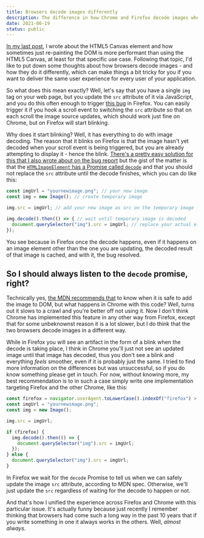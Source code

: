 ```yaml
---
title: Browsers decode images differently
description: The difference in how Chrome and Firefox decode images when they are loaded can break your desired performance.
date: 2021-06-19
status: public
---
```


[In my last post](https://bien.ee/blog/series-of-pngs-and-no-canvas-that-fits/),
I wrote about the HTML5 Canvas element and how sometimes just re-painting the
DOM is more performant than using the HTML5 Canvas, at least for that specific
use case. Following that topic, I'd like to put down some thoughts about how
browsers decode images - and how they do it differently, which can make things a
bit tricky for you if you want to deliver the same user experience for every
user of your application.

So what does this mean exactly? Well, let's say that you have a single
<code>img</code> tag on your web page, but you update the <code>src</code>
attribute of it via JavaScript, and you do this often enough to trigger
<a href="https://bugzilla.mozilla.org/show_bug.cgi?id=705826">this bug</a> in
Firefox. You can easily trigger it if you hook a scroll event to switching the
<code>src</code> attribute so that on each scroll the image source updates,
which should work just fine on Chrome, but on Firefox will start blinking.

Why does it start blinking? Well, it has everything to do with image decoding.
The reason that it blinks on Firefox is that the image hasn't yet decoded when
your scroll event is being triggered, but you are already attempting to display
it - hence the blink.
<a href="https://bugzilla.mozilla.org/show_bug.cgi?id=705826#c43">There's a
pretty easy solution for this that I also wrote about on the bug report</a> but
the gist of the matter is that the
<code><a href="https://developer.mozilla.org/en-US/docs/Web/API/HTMLImageElement/decode">HTMLImageElement</a></code><a href="https://developer.mozilla.org/en-US/docs/Web/API/HTMLImageElement/decode">
has a Promise called
</a><code><a href="https://developer.mozilla.org/en-US/docs/Web/API/HTMLImageElement/decode">decode</a></code>
and that you should not replace the <code>src</code> attribute until the decode
finishes, which you can do like this:

```javascript
const imgUrl = "yournewimage.png"; // your new image
const img = new Image(); // create temporary image

img.src = imgUrl; // add your new image as src on the temporary image

img.decode().then(() => { // wait until temporary image is decoded
  document.querySelector("img").src = imgUrl; // replace your actual element now
});
```

You see because in Firefox once the decode happens, even if it happens on an
image element other than the one you are updating, the decoded result of that
image is cached, and with it, the bug resolved.

## So I should always listen to the `decode` promise, right?

Technically yes,
<a href="https://developer.mozilla.org/en-US/docs/Web/API/HTMLImageElement/decode">the
MDN recommends that</a> to know when it is safe to add the image to DOM, but
what happens in Chrome with this code? Well, turns out it slows to a crawl and
you're better off not using it. Now I don't think Chrome has implemented this
feature in any other way from Firefox, except that for some unbeknownst reason
it is a lot slower, but I do think that the two browsers decode images in a
different way.

While in Firefox you will see an artifact in the form of a blink when the decode
is taking place, I think in Chrome you'll just not see an updated image until
that image has decoded, thus you don't see a blink and everything _feels_
smoother, even if it is probably just the same. I tried to find more information
on the differences but was unsuccessful, so if you do know something please get
in touch. For now, without knowing more, my best recommendation is to in such a
case simply write one implementation targeting Firefox and the other Chrome,
like this:

```javascript
const firefox = navigator.userAgent.toLowerCase().indexOf("firefox") > -1;
const imgUrl = "yournewimage.png";
const img = new Image();

img.src = imgUrl;

if (firefox) {
  img.decode().then(() => {
    document.querySelector("img").src = imgUrl;
  });
} else {
  document.querySelector("img").src = imgUrl;
}
```

In Firefox we wait for the `decode` Promise to tell us when we can safely update
the image `src` attribute, according to MDN spec. Otherwise, we'll just update
the `src` regardless of waiting for the decode to happen or not.

And that's how I unified the experience across Firefox and Chrome with this
particular issue. It's actually funny because just recently I remember thinking
that browsers had come such a long way in the past 10 years that if you write
something in one it always works in the others. Well, _almost always_.
